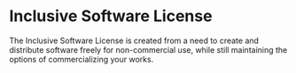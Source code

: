 # Inclusive Software License

The Inclusive Software License is created from a need to create and distribute software freely for non-commercial use, while still maintaining the options of commercializing your works. 
